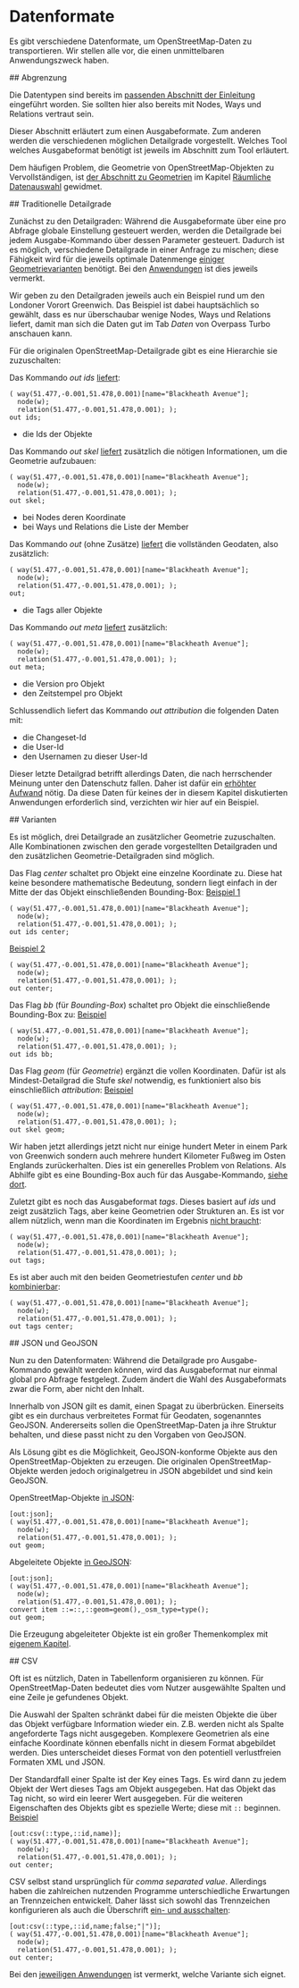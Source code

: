 Datenformate
============

Es gibt verschiedene Datenformate, um OpenStreetMap-Daten zu transportieren.
Wir stellen alle vor, die einen unmittelbaren Anwendungszweck haben.

<a name="scope"/>
## Abgrenzung

Die Datentypen sind bereits im [passenden Abschnitt der Einleitung](../preface/osm_data_model.md) eingeführt worden.
Sie sollten hier also bereits mit Nodes, Ways und Relations vertraut sein.

Dieser Abschnitt erläutert zum einen Ausgabeformate.
Zum anderen werden die verschiedenen möglichen Detailgrade vorgestellt.
Welches Tool welches Ausgabeformat benötigt ist jeweils im Abschnitt zum Tool erläutert.

Dem häufigen Problem, die Geometrie von OpenStreetMap-Objekten zu Vervollständigen,
ist [der Abschnitt zu Geometrien](../full_data/osm_types.md) im Kapitel [Räumliche Datenauswahl](../full_data/index.md) gewidmet.

<a name="faithful"/>
## Traditionelle Detailgrade

Zunächst zu den Detailgraden:
Während die Ausgabeformate über eine pro Abfrage globale Einstellung gesteuert werden,
werden die Detailgrade bei jedem Ausgabe-Kommando über dessen Parameter gesteuert.
Dadurch ist es möglich, verschiedene Detailgrade in einer Anfrage zu mischen;
diese Fähigkeit wird für die jeweils optimale Datenmenge [einiger Geometrievarianten](../full_data/osm_types.md#full) benötigt.
Bei den [Anwendungen](index.md) ist dies jeweils vermerkt.

Wir geben zu den Detailgraden jeweils auch ein Beispiel rund um den Londoner Vorort Greenwich.
Das Beispiel ist dabei hauptsächlich so gewählt, dass es nur überschaubar wenige Nodes, Ways und Relations liefert,
damit man sich die Daten gut im Tab _Daten_ von Overpass Turbo anschauen kann.

Für die originalen OpenStreetMap-Detailgrade gibt es eine Hierarchie sie zuzuschalten:

Das Kommando _out ids_ [liefert](https://overpass-turbo.eu/?lat=51.4775&lon=0.0&zoom=16&Q=CGI_STUB):

    ( way(51.477,-0.001,51.478,0.001)[name="Blackheath Avenue"];
      node(w);
      relation(51.477,-0.001,51.478,0.001); );
    out ids;

* die Ids der Objekte

Das Kommando _out skel_ [liefert](https://overpass-turbo.eu/?lat=51.4775&lon=0.0&zoom=16&Q=CGI_STUB) zusätzlich die nötigen Informationen,
um die Geometrie aufzubauen:

    ( way(51.477,-0.001,51.478,0.001)[name="Blackheath Avenue"];
      node(w);
      relation(51.477,-0.001,51.478,0.001); );
    out skel;

* bei Nodes deren Koordinate
* bei Ways und Relations die Liste der Member

Das Kommando _out_ (ohne Zusätze) [liefert](https://overpass-turbo.eu/?lat=51.4775&lon=0.0&zoom=16&Q=CGI_STUB) die vollständen Geodaten, also zusätzlich:

    ( way(51.477,-0.001,51.478,0.001)[name="Blackheath Avenue"];
      node(w);
      relation(51.477,-0.001,51.478,0.001); );
    out;

* die Tags aller Objekte

Das Kommando _out meta_ [liefert](https://overpass-turbo.eu/?lat=51.4775&lon=0.0&zoom=16&Q=CGI_STUB) zusätzlich:

    ( way(51.477,-0.001,51.478,0.001)[name="Blackheath Avenue"];
      node(w);
      relation(51.477,-0.001,51.478,0.001); );
    out meta;

* die Version pro Objekt
* den Zeitstempel pro Objekt

Schlussendlich liefert das Kommando _out attribution_ die folgenden Daten mit:

* die Changeset-Id
* die User-Id
* den Usernamen zu dieser User-Id

Dieser letzte Detailgrad betrifft allerdings Daten, die nach herrschender Meinung unter den Datenschutz fallen.
Daher ist dafür ein [erhöhter Aufwand](../analysis/index.md) nötig.
Da diese Daten für keines der in diesem Kapitel diskutierten Anwendungen erforderlich sind,
verzichten wir hier auf ein Beispiel.

<a name="extras"/>
## Varianten

Es ist möglich, drei Detailgrade an zusätzlicher Geometrie zuzuschalten.
Alle Kombinationen zwischen den gerade vorgestellten Detailgraden und den zusätzlichen Geometrie-Detailgraden sind möglich.

Das Flag _center_ schaltet pro Objekt eine einzelne Koordinate zu.
Diese hat keine besondere mathematische Bedeutung,
sondern liegt einfach in der Mitte der das Objekt einschließenden Bounding-Box: [Beispiel 1](https://overpass-turbo.eu/?lat=51.4775&lon=0.0&zoom=16&Q=CGI_STUB)

    ( way(51.477,-0.001,51.478,0.001)[name="Blackheath Avenue"];
      node(w);
      relation(51.477,-0.001,51.478,0.001); );
    out ids center;

[Beispiel 2](https://overpass-turbo.eu/?lat=51.4775&lon=0.0&zoom=16&Q=CGI_STUB)

    ( way(51.477,-0.001,51.478,0.001)[name="Blackheath Avenue"];
      node(w);
      relation(51.477,-0.001,51.478,0.001); );
    out center;

Das Flag _bb_ (für _Bounding-Box_) schaltet pro Objekt die einschließende Bounding-Box zu: [Beispiel](https://overpass-turbo.eu/?lat=51.4775&lon=0.0&zoom=16&Q=CGI_STUB)

    ( way(51.477,-0.001,51.478,0.001)[name="Blackheath Avenue"];
      node(w);
      relation(51.477,-0.001,51.478,0.001); );
    out ids bb;

Das Flag _geom_ (für _Geometrie_) ergänzt die vollen Koordinaten.
Dafür ist als Mindest-Detailgrad die Stufe _skel_ notwendig,
es funktioniert also bis einschließlich _attribution_: [Beispiel](https://overpass-turbo.eu/?lat=51.4775&lon=0.0&zoom=16&Q=CGI_STUB)

    ( way(51.477,-0.001,51.478,0.001)[name="Blackheath Avenue"];
      node(w);
      relation(51.477,-0.001,51.478,0.001); );
    out skel geom;

Wir haben jetzt allerdings jetzt nicht nur einige hundert Meter in einem Park von Greenwich
sondern auch mehrere hundert Kilometer Fußweg im Osten Englands zurückerhalten.
Dies ist ein generelles Problem von Relations.
Als Abhilfe gibt es eine Bounding-Box auch für das Ausgabe-Kommando, [siehe dort](../full_data/bbox.md#crop).

Zuletzt gibt es noch das Ausgabeformat _tags_.
Dieses basiert auf _ids_ und zeigt zusätzlich Tags, aber keine Geometrien oder Strukturen an.
Es ist vor allem nützlich, wenn man die Koordinaten im Ergebnis [nicht braucht](https://overpass-turbo.eu/?lat=51.4775&lon=0.0&zoom=16&Q=CGI_STUB):

    ( way(51.477,-0.001,51.478,0.001)[name="Blackheath Avenue"];
      node(w);
      relation(51.477,-0.001,51.478,0.001); );
    out tags;

Es ist aber auch mit den beiden Geometriestufen _center_ und _bb_ [kombinierbar](https://overpass-turbo.eu/?lat=51.4775&lon=0.0&zoom=16&Q=CGI_STUB):

    ( way(51.477,-0.001,51.478,0.001)[name="Blackheath Avenue"];
      node(w);
      relation(51.477,-0.001,51.478,0.001); );
    out tags center;

<a name="json"/>
## JSON und GeoJSON

Nun zu den Datenformaten:
Während die Detailgrade pro Ausgabe-Kommando gewählt werden können,
wird das Ausgabeformat nur einmal global pro Abfrage festgelegt.
Zudem ändert die Wahl des Ausgabeformats zwar die Form, aber nicht den Inhalt.

Innerhalb von JSON gilt es damit, einen Spagat zu überbrücken.
Einerseits gibt es ein durchaus verbreitetes Format für Geodaten, sogenanntes GeoJSON.
Andererseits sollen die OpenStreetMap-Daten ja ihre Struktur behalten,
und diese passt nicht zu den Vorgaben von GeoJSON.

Als Lösung gibt es die Möglichkeit,
GeoJSON-konforme Objekte aus den OpenStreetMap-Objekten zu erzeugen.
Die originalen OpenStreetMap-Objekte werden jedoch originalgetreu in JSON abgebildet und sind kein GeoJSON.

OpenStreetMap-Objekte [in JSON](https://overpass-turbo.eu/?lat=51.4775&lon=0.0&zoom=16&Q=CGI_STUB):

    [out:json];
    ( way(51.477,-0.001,51.478,0.001)[name="Blackheath Avenue"];
      node(w);
      relation(51.477,-0.001,51.478,0.001); );
    out geom;

Abgeleitete Objekte [in GeoJSON](https://overpass-turbo.eu/?lat=51.4775&lon=0.0&zoom=16&Q=CGI_STUB):

    [out:json];
    ( way(51.477,-0.001,51.478,0.001)[name="Blackheath Avenue"];
      node(w);
      relation(51.477,-0.001,51.478,0.001); );
    convert item ::=::,::geom=geom(),_osm_type=type();
    out geom;

Die Erzeugung abgeleiteter Objekte ist ein großer Themenkomplex mit [eigenem Kapitel](../counting/index.md).

<a name="csv"/>
## CSV

Oft ist es nützlich, Daten in Tabellenform organisieren zu können.
Für OpenStreetMap-Daten bedeutet dies vom Nutzer ausgewählte Spalten
und eine Zeile je gefundenes Objekt.

Die Auswahl der Spalten schränkt dabei für die meisten Objekte die über das Objekt verfügbare Information wieder ein.
Z.B. werden nicht als Spalte angeforderte Tags nicht ausgegeben.
Komplexere Geometrien als eine einfache Koordinate können ebenfalls nicht in diesem Format abgebildet werden.
Dies unterscheidet dieses Format von den potentiell verlustfreien Formaten XML und JSON.

Der Standardfall einer Spalte ist der Key eines Tags.
Es wird dann zu jedem Objekt der Wert dieses Tags am Objekt ausgegeben.
Hat das Objekt das Tag nicht, so wird ein leerer Wert ausgegeben.
Für die weiteren Eigenschaften des Objekts gibt es spezielle Werte;
diese mit `::` beginnen.
[Beispiel](https://overpass-turbo.eu/?lat=51.4775&lon=0.0&zoom=16&Q=CGI_STUB)

    [out:csv(::type,::id,name)];
    ( way(51.477,-0.001,51.478,0.001)[name="Blackheath Avenue"];
      node(w);
      relation(51.477,-0.001,51.478,0.001); );
    out center;

CSV selbst stand ursprünglich für _comma separated value_.
Allerdings haben die zahlreichen nutzenden Programme unterschiedliche Erwartungen an Trennzeichen entwickelt.
Daher lässt sich sowohl das Trennzeichen konfigurieren als auch die Überschrift [ein- und ausschalten](https://overpass-turbo.eu/?lat=51.4775&lon=0.0&zoom=16&Q=CGI_STUB):

    [out:csv(::type,::id,name;false;"|")];
    ( way(51.477,-0.001,51.478,0.001)[name="Blackheath Avenue"];
      node(w);
      relation(51.477,-0.001,51.478,0.001); );
    out center;

Bei den [jeweiligen Anwendungen](index.md) ist vermerkt, welche Variante sich eignet.
